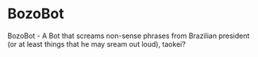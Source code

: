 # BozoBot

BozoBot - A Bot that screams non-sense phrases from Brazilian president (or at least things that he may sream out loud), taokei?